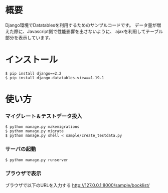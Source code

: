 # 概要
Django環境でDatatablesを利用するためのサンプルコードです。
データ量が増えた際に、Javascript側で性能影響を出さないように、
ajaxを利用してテーブル部分を表示しています。

# インストール
`$ pip install django==2.2`  
`$ pip install django-datatables-view==1.19.1`

# 使い方
### マイグレート＆テストデータ投入
`$ python manage.py makemigrations`  
`$ python manage.py migrate`  
`$ python manage.py shell < sample/create_testdata.py`

### サーバの起動
`$ python manage.py runserver`

### ブラウザで表示
ブラウザで以下のURLを入力する
http://127.0.0.1:8000/sample/booklist/
